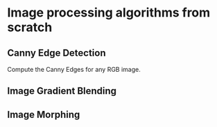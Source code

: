 # Image processing algorithms from scratch

## Canny Edge Detection
Compute the Canny Edges for any RGB image.

## Image Gradient Blending

## Image Morphing
